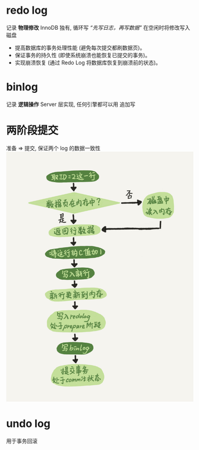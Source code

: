 # redo log
记录 **物理修改**
InnoDB 独有, 循环写
*“先写日志，再写数据”* 在空闲时将修改写入磁盘
- 提高数据库的事务处理性能 (避免每次提交都刷数据页)。
- 保证事务的持久性 (即使系统崩溃也能恢复已提交的事务)。
- 实现崩溃恢复 (通过 Redo Log 将数据库恢复到崩溃前的状态)。

# binlog
记录 **逻辑操作**
Server 层实现, 任何引擎都可以用
追加写

# 两阶段提交
准备 => 提交, 保证两个 log 的数据一致性
![2e5bff4910ec189fe1ee6e2ecc7b4bbe.png](https://raw.githubusercontent.com/hmmm42/Picbed/main/obsidian/pictures2e5bff4910ec189fe1ee6e2ecc7b4bbe.png)

# undo log
用于事务回滚